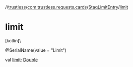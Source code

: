 //[trustless](../../../index.md)/[com.trustless.requests.cards](../index.md)/[StaqLimitEntry](index.md)/[limit](limit.md)

# limit

[kotlin]\

@SerialName(value = &quot;Limit&quot;)

val [limit](limit.md): [Double](https://kotlinlang.org/api/latest/jvm/stdlib/kotlin/-double/index.html)
